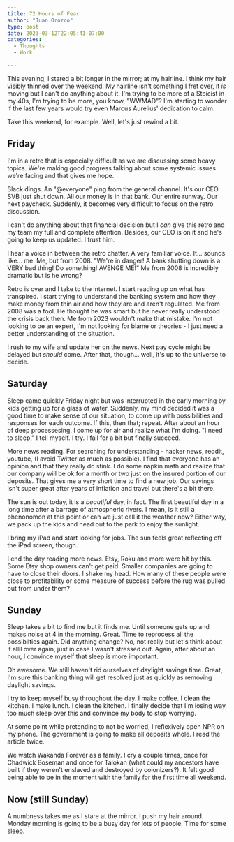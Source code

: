 ```yaml
---
title: 72 Hours of Fear
author: "Juan Orozco"
type: post
date: 2023-03-12T22:05:41-07:00
categories:
  - Thoughts
  - Work

---
```


This evening, I stared a bit longer in the mirror; at my hairline. I think my hair visibly thinned over the weekend.  My hairline isn't something I fret over, it *is* moving but I can't do anything about it. I'm trying to be more of a Stoicist in my 40s, I'm trying to be more, you know, "WWMAD"? I'm starting to wonder if the last few years would try even Marcus Aurelius' dedication to calm.

Take this weekend, for example. Well, let's just rewind a bit.

## Friday

I'm in a retro that is especially difficult as we are discussing some heavy topics. We're making good progress talking about some systemic issues we're facing and that gives me hope. 

Slack dings. An "@everyone" ping from the general channel. It's our CEO. SVB just shut down. All our money is in that bank. Our entire runway. Our next paycheck. Suddenly, it becomes very difficult to focus on the retro discussion. 

I can't do anything about that financial decision but I _can_ give this retro and my team my full and complete attention. Besides, our CEO is on it and he's going to keep us updated. I trust him.

I hear a voice in between the retro chatter. A very familiar voice. It... sounds like... me. Me, but from 2008. "We're in danger! A bank shutting down is a VERY bad thing! Do something! AVENGE ME!" Me from 2008 is incredibly dramatic but is he wrong?

Retro is over and I take to the internet. I start reading up on what has transpired. I start trying to understand the banking system and how they make money from thin air and how they are and aren't regulated. Me from 2008 was a fool. He thought he was smart but he never really understood the crisis back then. Me from 2023 wouldn't make that mistake. I'm not looking to be an expert, I'm not looking for blame or theories - I just need a better understanding of the situation.

I rush to my wife and update her on the news. Next pay cycle might be delayed but _should_ come. After that, though... well, it's up to the universe to decide.

## Saturday

Sleep came quickly Friday night but was interrupted in the early morning by kids getting up for a glass of water. Suddenly, my mind decided it was a good time to make sense of our situation, to come up with possibilities and responses for each outcome. If this, then that; repeat. After about an hour of deep processesing, I come up for air and realize what I'm doing. "I need to sleep," I tell myself. I try. I fail for a bit but finally succeed.

More news reading. For searching for understanding - hacker news, reddit, youtube, (I avoid Twitter as much as possible). I find that everyone has an opinion and that they really do stink. I do some napkin math and realize that our company will be ok for a month or two just on the insured portion of our deposits. That gives me a very short time to find a new job. Our savings isn't super great after years of inflation and travel but there's a bit there. 

The sun is out today, it is a _beautiful_ day, in fact. The first beautiful day in a long time after a barrage of atmospheric rivers. I mean, is it still a phenonomon at this point or can we just call it the weather now?  Either way, we pack up the kids and head out to the park to enjoy the sunlight.

I bring my iPad and start looking for jobs. The sun feels great reflecting off the iPad screen, though.

I end the day reading more news. Etsy, Roku and more were hit by this. Some Etsy shop owners can't get paid. Smaller companies are going to have to close their doors. I shake my head. How many of these people were close to profitability or some measure of success before the rug was pulled out from under them?

## Sunday

Sleep takes a bit to find me but it finds me. Until someone gets up and makes noise at 4 in the morning. Great. Time to reprocess all the possibilties again. Did anything change? No, not really but let's think about it allll over again, just in case I wasn't stressed out. Again, after about an hour, I convince myself that sleep is more important.

Oh awesome. We still haven't rid ourselves of daylight savings time. Great, I'm sure this banking thing will get resolved just as quickly as removing daylight savings.

I try to keep myself busy throughout the day. I make coffee. I clean the kitchen. I make lunch. I clean the kitchen. I finally decide that I'm losing way too much sleep over this and convince my body to stop worrying.

At some point while pretending to not be worried, I reflexively open NPR on my phone. The government is going to make all deposits whole. I read the article twice. 

We watch Wakanda Forever as a family. I cry a couple times, once for Chadwick Boseman and once for Talokan (what could my ancestors have built if they weren't enslaved and destroyed by colonizers?). It felt good being able to be in the moment with the family for the first time all weekend.

## Now (still Sunday)

A numbness takes me as I stare at the mirror. I push my hair around. Monday morning is going to be a busy day for lots of people. Time for some sleep.